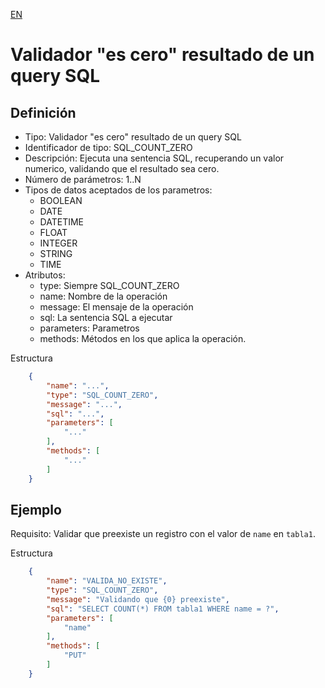 [EN](SQL_COUNT_ZERO.md)
# Validador "es cero" resultado de un query SQL

## Definición
* Tipo: Validador "es cero" resultado de un query SQL
* Identificador de tipo: SQL_COUNT_ZERO
* Descripción: Ejecuta una sentencia SQL, recuperando un valor numerico, validando que el resultado sea cero.
* Número de parámetros: 1..N
* Tipos de datos aceptados de los parametros:
  * BOOLEAN
  * DATE
  * DATETIME
  * FLOAT
  * INTEGER
  * STRING
  * TIME
* Atributos:
  * type: Siempre SQL_COUNT_ZERO
  * name: Nombre de la operación
  * message: El mensaje de la operación
  * sql: La sentencia SQL a ejecutar
  * parameters: Parametros
  * methods: Métodos en los que aplica la operación.

Estructura
```json
	{
		"name": "...",
		"type": "SQL_COUNT_ZERO",
		"message": "...",
		"sql": "...",
		"parameters": [
			"..."
		],
		"methods": [
			"..."
		]
	}
```
## Ejemplo

Requisito: Validar que preexiste un registro con el valor de `name` en `tabla1`.

Estructura
```json
	{
		"name": "VALIDA_NO_EXISTE",
		"type": "SQL_COUNT_ZERO",
		"message": "Validando que {0} preexiste",
		"sql": "SELECT COUNT(*) FROM tabla1 WHERE name = ?",
		"parameters": [
			"name"
		],
		"methods": [
			"PUT"
		]
	}
```
